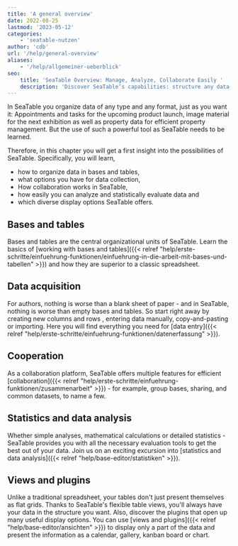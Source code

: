 ```yaml
---
title: 'A general overview'
date: 2022-08-25
lastmod: '2023-05-12'
categories:
    - 'seatable-nutzen'
author: 'cdb'
url: '/help/general-overview'
aliases:
    - '/help/allgemeiner-ueberblick'
seo:
    title: 'SeaTable Overview: Manage, Analyze, Collaborate Easily '
    description: 'Discover SeaTable’s capabilities: structure any data, collaborate with others, analyze trends, and customize your views and plugins easily.'
---
```


In SeaTable you organize data of any type and any format, just as you want it: Appointments and tasks for the upcoming product launch, image material for the next exhibition as well as property data for efficient property management. But the use of such a powerful tool as SeaTable needs to be learned.

Therefore, in this chapter you will get a first insight into the possibilities of SeaTable. Specifically, you will learn,

- how to organize data in bases and tables,
- what options you have for data collection,
- How collaboration works in SeaTable,
- how easily you can analyze and statistically evaluate data and
- which diverse display options SeaTable offers.

## Bases and tables

Bases and tables are the central organizational units of SeaTable. Learn the basics of [working with bases and tables]({{< relref "help/erste-schritte/einfuehrung-funktionen/einfuehrung-in-die-arbeit-mit-bases-und-tabellen" >}}) and how they are superior to a classic spreadsheet.

## Data acquisition

For authors, nothing is worse than a blank sheet of paper - and in SeaTable, nothing is worse than empty bases and tables. So start right away by creating new columns and rows , entering data manually, copy-and-pasting or importing. Here you will find everything you need for [data entry]({{< relref "help/erste-schritte/einfuehrung-funktionen/datenerfassung" >}}).

## Cooperation

As a collaboration platform, SeaTable offers multiple features for efficient [collaboration]({{< relref "help/erste-schritte/einfuehrung-funktionen/zusammenarbeit" >}}) - for example, group bases, sharing, and common datasets, to name a few.

## Statistics and data analysis

Whether simple analyses, mathematical calculations or detailed statistics - SeaTable provides you with all the necessary evaluation tools to get the best out of your data. Join us on an exciting excursion into [statistics and data analysis]({{< relref "help/base-editor/statistiken" >}}).

## Views and plugins

Unlike a traditional spreadsheet, your tables don't just present themselves as flat grids. Thanks to SeaTable's flexible table views, you'll always have your data in the structure you want. Also, discover the plugins that open up many useful display options. You can use [views and plugins]({{< relref "help/base-editor/ansichten" >}}) to display only a part of the data and present the information as a calendar, gallery, kanban board or chart.
